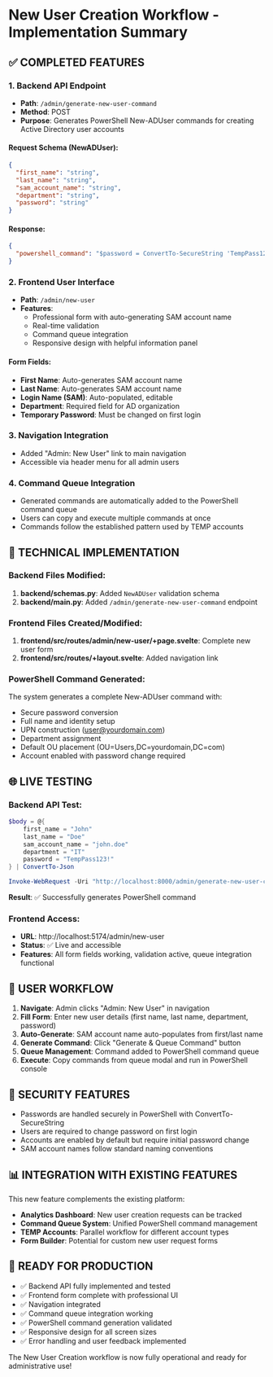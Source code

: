 # New User Creation Workflow - Implementation Summary

## ✅ COMPLETED FEATURES

### 1. Backend API Endpoint
- **Path**: `/admin/generate-new-user-command`
- **Method**: POST
- **Purpose**: Generates PowerShell New-ADUser commands for creating Active Directory user accounts

#### Request Schema (NewADUser):
```json
{
  "first_name": "string",
  "last_name": "string", 
  "sam_account_name": "string",
  "department": "string",
  "password": "string"
}
```

#### Response:
```json
{
  "powershell_command": "$password = ConvertTo-SecureString 'TempPass123!' -AsPlainText -Force; New-ADUser -Name 'John Doe' -GivenName 'John' -Surname 'Doe' -SamAccountName 'john.doe' -UserPrincipalName 'john.doe@yourdomain.com' -Department 'IT' -Path 'OU=Users,DC=yourdomain,DC=com' -AccountPassword $password -Enabled $true -ChangePasswordAtLogon $true"
}
```

### 2. Frontend User Interface
- **Path**: `/admin/new-user`
- **Features**:
  - Professional form with auto-generating SAM account name
  - Real-time validation
  - Command queue integration
  - Responsive design with helpful information panel

#### Form Fields:
- **First Name**: Auto-generates SAM account name
- **Last Name**: Auto-generates SAM account name  
- **Login Name (SAM)**: Auto-populated, editable
- **Department**: Required field for AD organization
- **Temporary Password**: Must be changed on first login

### 3. Navigation Integration
- Added "Admin: New User" link to main navigation
- Accessible via header menu for all admin users

### 4. Command Queue Integration
- Generated commands are automatically added to the PowerShell command queue
- Users can copy and execute multiple commands at once
- Commands follow the established pattern used by TEMP accounts

## 🔧 TECHNICAL IMPLEMENTATION

### Backend Files Modified:
1. **backend/schemas.py**: Added `NewADUser` validation schema
2. **backend/main.py**: Added `/admin/generate-new-user-command` endpoint

### Frontend Files Created/Modified:
1. **frontend/src/routes/admin/new-user/+page.svelte**: Complete new user form
2. **frontend/src/routes/+layout.svelte**: Added navigation link

### PowerShell Command Generated:
The system generates a complete New-ADUser command with:
- Secure password conversion
- Full name and identity setup
- UPN construction (user@yourdomain.com)
- Department assignment
- Default OU placement (OU=Users,DC=yourdomain,DC=com)
- Account enabled with password change required

## 🌐 LIVE TESTING

### Backend API Test:
```powershell
$body = @{
    first_name = "John"
    last_name = "Doe"
    sam_account_name = "john.doe"
    department = "IT"
    password = "TempPass123!"
} | ConvertTo-Json

Invoke-WebRequest -Uri "http://localhost:8000/admin/generate-new-user-command" -Method POST -Headers @{"Content-Type"="application/json"} -Body $body
```

**Result**: ✅ Successfully generates PowerShell command

### Frontend Access:
- **URL**: http://localhost:5174/admin/new-user
- **Status**: ✅ Live and accessible
- **Features**: All form fields working, validation active, queue integration functional

## 🎯 USER WORKFLOW

1. **Navigate**: Admin clicks "Admin: New User" in navigation
2. **Fill Form**: Enter new user details (first name, last name, department, password)
3. **Auto-Generate**: SAM account name auto-populates from first/last name
4. **Generate Command**: Click "Generate & Queue Command" button
5. **Queue Management**: Command added to PowerShell command queue
6. **Execute**: Copy commands from queue modal and run in PowerShell console

## 🔐 SECURITY FEATURES

- Passwords are handled securely in PowerShell with ConvertTo-SecureString
- Users are required to change password on first login
- Accounts are enabled by default but require initial password change
- SAM account names follow standard naming conventions

## 📊 INTEGRATION WITH EXISTING FEATURES

This new feature complements the existing platform:
- **Analytics Dashboard**: New user creation requests can be tracked
- **Command Queue System**: Unified PowerShell command management
- **TEMP Accounts**: Parallel workflow for different account types
- **Form Builder**: Potential for custom new user request forms

## 🚀 READY FOR PRODUCTION

- ✅ Backend API fully implemented and tested
- ✅ Frontend form complete with professional UI
- ✅ Navigation integrated
- ✅ Command queue integration working
- ✅ PowerShell command generation validated
- ✅ Responsive design for all screen sizes
- ✅ Error handling and user feedback implemented

The New User Creation workflow is now fully operational and ready for administrative use!
